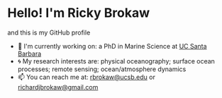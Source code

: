 # Hello! I'm Ricky Brokaw
and this is my GitHub profile

- 📓 I'm currently working on: a PhD in Marine Science at [UC Santa Barbara](https://www.igpms.ucsb.edu/)
- 🌀 My research interests are: physical oceanography; surface ocean processes; remote sensing; ocean/atmosphere dynamics
- 📫 You can reach me at: rbrokaw@ucsb.edu or richardjbrokaw@gmail.com

<!--

**rbrokaw/rbrokaw** is a ✨ _special_ ✨ repository because its `README.md` (this file) appears on your GitHub profile.


![GitHub statistics](https://github-readme-stats.vercel.app/api?username=rbrokaw&theme=vision-friendly-dark&rank_icon=github&hide=contribs&show_icons=true) ![Top Coding Languages](https://github-readme-stats.vercel.app/api/top-langs/?username=rbrokaw&langs_count=6&theme=vision-friendly-dark&layout=compact)

Here are some ideas to get you started:

- 🔭 I’m currently working on ...
- 🌱 I’m currently learning ...
- 👯 I’m looking to collaborate on ...
- 🤔 I’m looking for help with ...
- 💬 Ask me about ...
- 📫 How to reach me: ...
- 😄 Pronouns: ...
- ⚡ Fun fact: ...
-->
